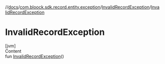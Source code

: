 //[docs](../../index.md)/[com.bloock.sdk.record.entity.exception](../index.md)/[InvalidRecordException](index.md)/[InvalidRecordException](-invalid-record-exception.md)



# InvalidRecordException  
[jvm]  
Content  
fun [InvalidRecordException](-invalid-record-exception.md)()  



